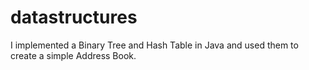 # datastructures

I implemented a Binary Tree and Hash Table in Java and used them to create a simple Address Book. 